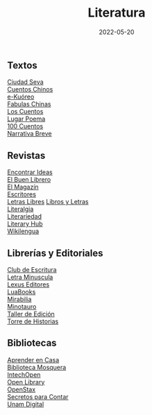 ﻿---
layout: post
title: "Literatura"
date: 2022-05-20
categories: link
---

## Textos

[Ciudad Seva](https://ciudadseva.com/)  
[Cuentos Chinos](https://www.um.es/tonosdigital/znum10/secciones/tri-cuentos.htm)  
[e-Kuóreo](https://e-kuoreo.blogspot.com/)  
[Fabulas Chinas](https://www.um.es/tonosdigital/znum10/secciones/tri-fabulas.htm)  
[Los Cuentos](https://www.loscuentos.net/)  
[Lugar Poema](https://www.lugarpoema.com/)  
[100 Cuentos](http://comoescribiruncuento.blogspot.com/2014/05/100-grandes-cuentos-de-la-literatura.html?m=1)  
[Narrativa Breve](https://narrativabreve.com/)  

## Revistas

[Encontrar Ideas](https://concursoeltinterodeoro.blogspot.com/2020/09/ideas-para-encontrar-ideas.html)  
[El Buen Librero](https://elbuenlibrero.com/)  
[El Magazín](https://www.elespectador.com/el-magazin-cultural/)  
[Escritores](https://www.escritores.org/)  
[Letras Libres](https://letraslibres.com/)
[Libros y Letras](https://www.librosyletras.com/)  
[Literalgia](https://www.literalgia.com/)  
[Literariedad](https://literariedad.co/)  
[Literary Hub](https://lithub.com/)  
[Wikilengua](https://www.wikilengua.org/index.php/Portada)  

## Librerías y Editoriales

[Club de Escritura](https://clubdeescritura.com/)  
[Letra Minuscula](https://www.letraminuscula.com/)  
[Lexus Editores](https://www.lexuseditores.com.co/)  
[LuaBooks](https://www.luabooks.com/)  
[Mirabilia](https://mirabilia.com.co/3-libreria)  
[Minotauro](https://www.planetadelibros.com/editorial/minotauro/21)  
[Taller de Edición](https://tallerdeedicion.com/)  
[Torre de Historias](https://torredehistorias.com/)  

## Bibliotecas

[Aprender en Casa](http://aprendedigitalqa-2012125942.us-east-1.elb.amazonaws.com/)  
[Biblioteca Mosquera](https://biblioteca.apps-mosquera.gov.co/)  
[IntechOpen](https://www.intechopen.com/)  
[Open Library](https://openlibrary.org/)  
[OpenStax](https://openstax.org/)  
[Secretos para Contar](https://libros.secretosparacontar.org/)  
[Unam Digital](http://www.materialdelectura.unam.mx/)  





